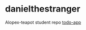 # danielthestranger
Alopex-teapot student repo
[todo-app](https://github.com/danielthestranger/todo-app)
